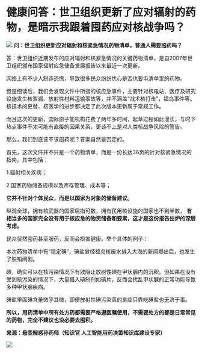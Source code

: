 # 健康问答：世卫组织更新了应对辐射的药物，是暗示我跟着囤药应对核战争吗？

![](https://inews.gtimg.com/news_bt/O2mAwf9ohMrx4OklJwetlRSEVLX3rjryIfPUAeQ_GDAI0AA/1000)
**问：世卫组织更新应对辐射和核紧急情况药物清单，普通人需要囤药吗？**

答：世卫组织近期发布的应对辐射和核紧急情况的关键药物清单，是自2007年世卫组织颁布国家辐射应急储备发展报告以来最近一次更新。

网络上有不少人制造恐慌，导致很多民众纷纷忧心是否也要屯清单里的药物。

但是细读后，我们会发现文件中所指的核应急事件，主要针对核电站、医疗及研究设施发生核泄漏、放射性材料运输事故等，并不涵盖“战术核打击”，福岛事件等。核技术的更替、核医学的进步都决定了此次版本更新属于常规工作。

而且这次的更新，国际原子能机构花费了两年多时间，起草过程如此漫长，与时下热点事件不太可能有直接的因果关系，更谈不上是对人类核战争风险的警告。

那么，我们到底该不该囤药呢？答案自然是否定的。

首先，这次文件并不只是一个药物清单，而是一份长达36页的针对核紧急情况的指南。其中包括：

1.辐射相关疾病；

2.国家药物储备规模以及库存管理、成本等；

**它并不针对个体民众，而是以国家为对象的储备建议。**

纵观全球，拥有核武器的国家屈指可数，拥有民用核设施的国家也不到半数，
**有相当多的国家完全没有用于核应急的物资储备和要素，这才是这份报告出炉的深层考虑。**

民众贸然囤药甚至服药，反而会损害健康。举个具体的例子：

本次药物清单中有“稳定碘”，碘盐曾经福岛核废水排入大海的新闻爆出后，也发生了脱销闹剧。

碘，确实可以在核污染情况下有效阻止放射性碘在甲状腺内的沉积。但如果在没有受到核污染的情况下，大量摄入碘制剂如碘片，反而会扰乱甲状腺的正常功能导致多种甲状腺疾病。

碘盐里面碘含量微乎其微，即便放射性碘污染真的来临只靠吃碘盐也无济于事。

**所以，用药清单中所有处方药都需要严格遵医嘱使用，不需要处方的都是日常常见的药物，完全不建议也没必要去囤积。**

**来源：悬壶解惑孙药师（知识官 人工智能用药决策知识库建设专家）**

![](https://inews.gtimg.com/news_bt/O5Zs4wxgS4IpXfnyIDSjR-NqMSOBCRUcYx4V8rJPp2USkAA/1000)

